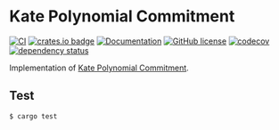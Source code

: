 # Kate Polynomial Commitment
[![CI](https://github.com/KogarashiNetwork/polynomial/actions/workflows/ci.yml/badge.svg)](https://github.com/KogarashiNetwork/polynomial/actions/workflows/ci.yml) [![crates.io badge](https://img.shields.io/crates/v/poly-commit.svg)](https://crates.io/crates/poly-commit) [![Documentation](https://docs.rs/poly-commit/badge.svg)](https://docs.rs/poly-commit) [![GitHub license](https://img.shields.io/badge/license-GPL3%2FApache2-blue)](#LICENSE) [![codecov](https://codecov.io/gh/KogarashiNetwork/polynomial/branch/master/graph/badge.svg?token=RA1AA9EGYK)](https://codecov.io/gh/KogarashiNetwork/pairing) [![dependency status](https://deps.rs/crate/poly-commit/latest/status.svg)](https://deps.rs/crate/poly-commit/latest)

Implementation of [Kate Polynomial Commitment](https://www.iacr.org/archive/asiacrypt2010/6477178/6477178.pdf).

## Test

```shell
$ cargo test
```
